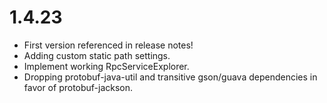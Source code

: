 
# 1.4.23

* First version referenced in release notes!
* Adding custom static path settings.
* Implement working RpcServiceExplorer.
* Dropping protobuf-java-util and transitive gson/guava dependencies in favor of protobuf-jackson.

